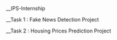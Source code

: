 __IPS-Internship

__Task 1 :
Fake News Detection Project


__Task 2 :
Housing Prices Prediction Project

